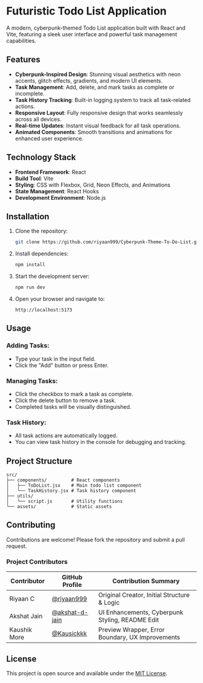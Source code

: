 
# Futuristic Todo List Application

A modern, cyberpunk-themed Todo List application built with React and Vite, featuring a sleek user interface and powerful task management capabilities.

## Features

- **Cyberpunk-Inspired Design**: Stunning visual aesthetics with neon accents, glitch effects, gradients, and modern UI elements.
- **Task Management**: Add, delete, and mark tasks as complete or incomplete.
- **Task History Tracking**: Built-in logging system to track all task-related actions.
- **Responsive Layout**: Fully responsive design that works seamlessly across all devices.
- **Real-time Updates**: Instant visual feedback for all task operations.
- **Animated Components**: Smooth transitions and animations for enhanced user experience.

## Technology Stack

- **Frontend Framework**: React
- **Build Tool**: Vite
- **Styling**: CSS with Flexbox, Grid, Neon Effects, and Animations
- **State Management**: React Hooks
- **Development Environment**: Node.js

## Installation

1. Clone the repository:
   ```bash
   git clone https://github.com/riyaan999/Cyberpunk-Theme-To-Do-List.git
   ```

2. Install dependencies:
   ```bash
   npm install
   ```

3. Start the development server:
   ```bash
   npm run dev
   ```

4. Open your browser and navigate to:
   ```
   http://localhost:5173
   ```

## Usage

### Adding Tasks:

- Type your task in the input field.
- Click the "Add" button or press Enter.

### Managing Tasks:

- Click the checkbox to mark a task as complete.
- Click the delete button to remove a task.
- Completed tasks will be visually distinguished.

### Task History:

- All task actions are automatically logged.
- You can view task history in the console for debugging and tracking.

## Project Structure

```
src/
├── components/         # React components
│   ├── ToDoList.jsx    # Main todo list component
│   └── TaskHistory.jsx # Task history component
├── utils/
│   └── script.js       # Utility functions
└── assets/             # Static assets
```

## Contributing

Contributions are welcome! Please fork the repository and submit a pull request.

### Project Contributors

| Contributor   | GitHub Profile                                      | Contribution Summary                                  |
|---------------|-----------------------------------------------------|-------------------------------------------------------|
| Riyaan C      | [@riyaan999](https://github.com/riyaan999)          | Original Creator, Initial Structure & Logic          |
| Akshat Jain   | [@akshat-d-jain](https://github.com/akshat-d-jain)  | UI Enhancements, Cyberpunk Styling, README Edit      |
| Kaushik More  | [@Kausickkk](https://github.com/Kausickkk)          | Preview Wrapper, Error Boundary, UX Improvements     |

## License

This project is open source and available under the [MIT License](LICENSE).
